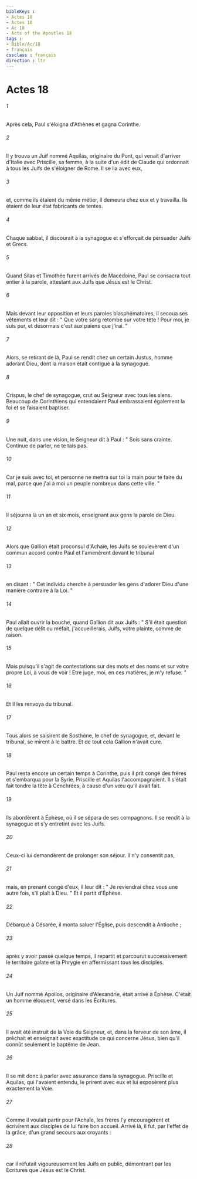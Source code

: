 ```yaml
---
bibleKeys : 
- Actes 18
- Actes 18
- Ac 18
- Acts of the Apostles 18
tags : 
- Bible/Ac/18
- français
cssclass : français
direction : ltr
---
```


# Actes 18

###### 1
Après cela, Paul s'éloigna d'Athènes et gagna Corinthe. 
###### 2
Il y trouva un Juif nommé Aquilas, originaire du Pont, qui venait d'arriver d'Italie avec Priscille, sa femme, à la suite d'un édit de Claude qui ordonnait à tous les Juifs de s'éloigner de Rome. Il se lia avec eux, 
###### 3
et, comme ils étaient du même métier, il demeura chez eux et y travailla. Ils étaient de leur état fabricants de tentes. 
###### 4
Chaque sabbat, il discourait à la synagogue et s'efforçait de persuader Juifs et Grecs. 
###### 5
Quand Silas et Timothée furent arrivés de Macédoine, Paul se consacra tout entier à la parole, attestant aux Juifs que Jésus est le Christ. 
###### 6
Mais devant leur opposition et leurs paroles blasphématoires, il secoua ses vêtements et leur dit : " Que votre sang retombe sur votre tête ! Pour moi, je suis pur, et désormais c'est aux païens que j'irai. " 
###### 7
Alors, se retirant de là, Paul se rendit chez un certain Justus, homme adorant Dieu, dont la maison était contiguè à la synagogue. 
###### 8
Crispus, le chef de synagogue, crut au Seigneur avec tous les siens. Beaucoup de Corinthiens qui entendaient Paul embrassaient également la foi et se faisaient baptiser. 
###### 9
Une nuit, dans une vision, le Seigneur dit à Paul : " Sois sans crainte. Continue de parler, ne te tais pas. 
###### 10
Car je suis avec toi, et personne ne mettra sur toi la main pour te faire du mal, parce que j'ai à moi un peuple nombreux dans cette ville. " 
###### 11
Il séjourna là un an et six mois, enseignant aux gens la parole de Dieu. 
###### 12
Alors que Gallion était proconsul d'Achaïe, les Juifs se soulevèrent d'un commun accord contre Paul et l'amenèrent devant le tribunal 
###### 13
en disant : " Cet individu cherche à persuader les gens d'adorer Dieu d'une manière contraire à la Loi. " 
###### 14
Paul allait ouvrir la bouche, quand Gallion dit aux Juifs : " S'il était question de quelque délit ou méfait, j'accueillerais, Juifs, votre plainte, comme de raison. 
###### 15
Mais puisqu'il s'agit de contestations sur des mots et des noms et sur votre propre Loi, à vous de voir ! Etre juge, moi, en ces matières, je m'y refuse. " 
###### 16
Et il les renvoya du tribunal. 
###### 17
Tous alors se saisirent de Sosthène, le chef de synagogue, et, devant le tribunal, se mirent à le battre. Et de tout cela Gallion n'avait cure. 
###### 18
Paul resta encore un certain temps à Corinthe, puis il prit congé des frères et s'embarqua pour la Syrie. Priscille et Aquilas l'accompagnaient. Il s'était fait tondre la tête à Cenchrées, à cause d'un vœu qu'il avait fait. 
###### 19
Ils abordèrent à Éphèse, où il se sépara de ses compagnons. Il se rendit à la synagogue et s'y entretint avec les Juifs. 
###### 20
Ceux-ci lui demandèrent de prolonger son séjour. Il n'y consentit pas, 
###### 21
mais, en prenant congé d'eux, il leur dit : " Je reviendrai chez vous une autre fois, s'il plaît à Dieu. " Et il partit d'Éphèse. 
###### 22
Débarqué à Césarée, il monta saluer l'Église, puis descendit à Antioche ; 
###### 23
après y avoir passé quelque temps, il repartit et parcourut successivement le territoire galate et la Phrygie en affermissant tous les disciples. 
###### 24
Un Juif nommé Apollos, originaire d'Alexandrie, était arrivé à Éphèse. C'était un homme éloquent, versé dans les Écritures. 
###### 25
Il avait été instruit de la Voie du Seigneur, et, dans la ferveur de son âme, il prêchait et enseignait avec exactitude ce qui concerne Jésus, bien qu'il connût seulement le baptême de Jean. 
###### 26
Il se mit donc à parler avec assurance dans la synagogue. Priscille et Aquilas, qui l'avaient entendu, le prirent avec eux et lui exposèrent plus exactement la Voie. 
###### 27
Comme il voulait partir pour l'Achaïe, les frères l'y encouragèrent et écrivirent aux disciples de lui faire bon accueil. Arrivé là, il fut, par l'effet de la grâce, d'un grand secours aux croyants : 
###### 28
car il réfutait vigoureusement les Juifs en public, démontrant par les Écritures que Jésus est le Christ. 
